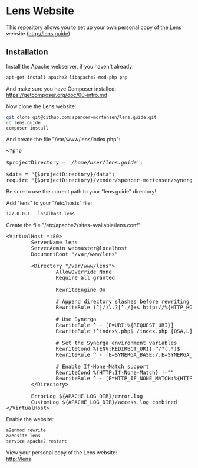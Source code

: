 # Lens Website

This repository allows you to set up your own personal copy of the Lens website
(http://lens.guide).

## Installation

Install the Apache webserver, if you haven't already:  
```bash
apt-get install apache2 libapache2-mod-php php
```

And make sure you have Composer installed:  
https://getcomposer.org/doc/00-intro.md

Now clone the Lens website:  
```bash
git clone git@github.com:spencer-mortensen/lens.guide.git
cd lens.guide
composer install
```

And create the file "/var/www/lens/index.php":  
<pre>&lt;?php<br>
$projectDirectory = <i>'/home/user/lens.guide'</i>;<br>
$data = "{$projectDirectory}/data";
require "{$projectDirectory}/vendor/spencer-mortensen/synerga/synerga.php";</pre>

Be sure to use the correct path to your "lens.guide" directory!

Add "lens" to your "/etc/hosts" file:  
```bash
127.0.0.1	localhost lens
```

Create the file "/etc/apache2/sites-available/lens.conf":  
<pre>&lt;VirtualHost *:80>
&#9;ServerName lens
&#9;ServerAdmin webmaster@localhost
&#9;DocumentRoot "/var/www/lens"<br>
&#9;&lt;Directory "/var/www/lens"&gt;
&#9;&#9;AllowOverride None
&#9;&#9;Require all granted<br>
&#9;&#9;RewriteEngine On<br>
&#9;&#9;# Append directory slashes before rewriting URLs
&#9;&#9;RewriteRule (^|/)\.?[^./]+$ http://%{HTTP_HOST}%{REQUEST_URI}/ [R=301,L]<br>
&#9;&#9;# Use Synerga
&#9;&#9;RewriteRule ^ - [E=URI:%{REQUEST_URI}]
&#9;&#9;RewriteRule !^index\.php$ /index.php [QSA,L]<br>
&#9;&#9;# Set the Synerga environment variables
&#9;&#9;RewriteCond %{ENV:REDIRECT_URI} ^/?(.*)$
&#9;&#9;RewriteRule ^ - [E=SYNERGA_BASE:/,E=SYNERGA_PATH:%1]<br>
&#9;&#9;# Enable If-None-Match support
&#9;&#9;RewriteCond %{HTTP:If-None-Match} !=""
&#9;&#9;RewriteRule ^ - [E=HTTP_IF_NONE_MATCH:%{HTTP:If-None-Match}]
&#9;&lt;/Directory&gt;<br>
&#9;ErrorLog ${APACHE_LOG_DIR}/error.log
&#9;CustomLog ${APACHE_LOG_DIR}/access.log combined
&lt;/VirtualHost&gt;</pre>

Enable the website:  
```bash
a2enmod rewrite
a2ensite lens
service apache2 restart
```

View your personal copy of the Lens website:  
[http://lens](http://lens)
